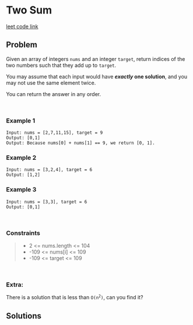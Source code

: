 # Two Sum

[leet code link](https://leetcode.com/problems/two-sum/)

## **Problem**

Given an array of integers `nums` and an integer `target`, return indices of the two numbers such that they add up to `target`.

You may assume that each input would have ***exactly* one solution**, and you may not use the same element twice.

You can return the answer in any order.

<br>

### **Example 1**


    Input: nums = [2,7,11,15], target = 9
    Output: [0,1]
    Output: Because nums[0] + nums[1] == 9, we return [0, 1].


### **Example 2**
    Input: nums = [3,2,4], target = 6
    Output: [1,2]

### **Example 3**
    Input: nums = [3,3], target = 6
    Output: [0,1]

<br>

### **Constraints**
> - 2 <= nums.length <= 104
> - -109 <= nums[i] <= 109
> - -109 <= target <= 109
<br>

### **Extra**:
There is a solution that is less than <code>O(n<sup>2</sup>)</code>, can you find it?

## **Solutions**